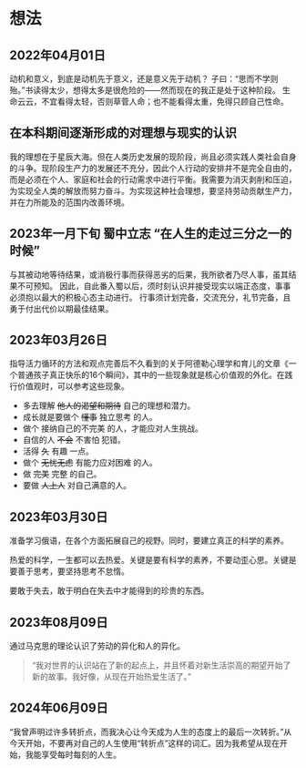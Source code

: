 # 想法

## 2022年04月01日

动机和意义，到底是动机先于意义，还是意义先于动机？
子曰：“思而不学则殆。”书读得太少，想得太多是很危险的——然而现在的我正是处于这种阶段。
生命云云，不宜看得太轻，否则草菅人命；也不能看得太重，免得只顾自己性命。

## 在本科期间逐渐形成的对理想与现实的认识

我的理想在于星辰大海。但在人类历史发展的现阶段，尚且必须实践人类社会自身的斗争。现阶段生产力的发展还不充分，因此个人行动的安排并不是完全自由的，而是必须在个人、家庭和社会的行动需求中进行平衡。我需要为消灭剥削和压迫，为实现全人类的解放而努力奋斗。为实现这种社会理想，要坚持劳动贡献生产力，并在力所能及的范围内改善环境。

## 2023年一月下旬 蜀中立志 “在人生的走过三分之一的时候”

与其被动地等待结果，或消极行事而获得恶劣的后果，我所欲者乃尽人事，虽其结果不可预知。
因此，自此番入蜀以后，须时刻认识并接受现实以端正态度，事事必须抱以最大的积极心态主动进行。
行事须计划完备，交流充分，礼节完备，且勇于付出代价以期最佳结果。

## 2023年03月26日

指导活力循环的方法和观点完善后不久看到的关于阿德勒心理学和育儿的文章《一个普通孩子真正快乐的16个瞬间》，其中的一些现象就是核心价值观的外化。在践行价值观时，可以参考这些现象。

- 多去理解 ~~他人的渴望和期待~~ 自己的理想和潜力。
- 成长就是要做个 ~~懂事~~ 独立思考 的人。
- 做个 接纳自己的不完美 的人，才能应对人生挑战。
- 自信的人 ~~不会~~ 不害怕 犯错。
- 活得 ~~久~~ 有趣 一点。
- 做个 ~~无忧无虑~~ 有能力应对困难 的人。
- 做 ~~完美~~ 完整 的自己。
- 要做 ~~人上人~~ 对自己满意的人。

## 2023年03月30日

准备学习俄语，在各个方面拓展自己的视野。同时，要建立真正的科学的素养。

热爱的科学，一生都可以去热爱。关键是要有科学的素养，不要动歪心思。关键是要善于思考，要坚持思考不怠惰。

要敢于失去，敢于明白在失去中才能得到的珍贵的东西。

## 2023年08月09日

通过马克思的理论认识了劳动的异化和人的异化。

> “我对世界的认识站在了新的起点上，并且怀着对新生活崇高的期望开始了新的故事。我好像，从现在开始热爱生活了。”

## 2024年06月09日

“我曾声明过许多转折点，而我决心让今天成为人生的态度上的最后一次转折。”从今天开始，不要再对自己的人生使用“转折点”这样的词汇。因为我希望从现在开始，我能享受每时每刻的人生。
